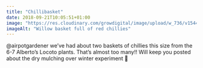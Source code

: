 ```yaml
---
title: "Chillibasket"
date: 2018-09-21T10:05:51+01:00
image: "https://res.cloudinary.com/growdigital/image/upload/w_736/v1544353600/chilllies-44722319261.jpg"
imageAlt: "Willow basket full of red chillies"
---
```


@airpotgardener we’ve had about two baskets of chillies this size from the 6-7 Alberto’s Locoto plants. That’s almost too many!! Will keep you posted about the dry mulching over winter experiment 🙂

